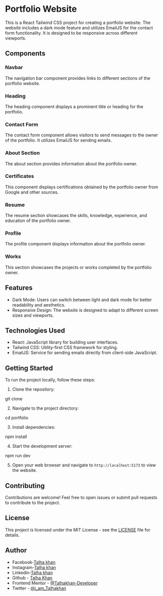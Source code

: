 # Portfolio Website

This is a React Tailwind CSS project for creating a portfolio website. The website includes a dark mode feature and utilizes EmailJS for the contact form functionality. It is designed to be responsive across different viewports.

## Components

### Navbar

The navigation bar component provides links to different sections of the portfolio website.

### Heading

The heading component displays a prominent title or heading for the portfolio.

### Contact Form

The contact form component allows visitors to send messages to the owner of the portfolio. It utilizes EmailJS for sending emails.

### About Section

The about section provides information about the portfolio owner.

### Certificates

This component displays certifications obtained by the portfolio owner from Google and other sources.

### Resume

The resume section showcases the skills, knowledge, experience, and education of the portfolio owner.

### Profile

The profile component displays information about the portfolio owner.

### Works

This section showcases the projects or works completed by the portfolio owner.

## Features

- Dark Mode: Users can switch between light and dark mode for better readability and aesthetics.
- Responsive Design: The website is designed to adapt to different screen sizes and viewports.

## Technologies Used

- React: JavaScript library for building user interfaces.
- Tailwind CSS: Utility-first CSS framework for styling.
- EmailJS: Service for sending emails directly from client-side JavaScript.

## Getting Started

To run the project locally, follow these steps:

1. Clone the repository:

git clone <repository-url>

2. Navigate to the project directory:

cd portfolio

3. Install dependencies:

npm install

4. Start the development server:

npm run dev

5. Open your web browser and navigate to `http://localhost:5173` to view the website.

## Contributing

Contributions are welcome! Feel free to open issues or submit pull requests to contribute to the project.

## License

This project is licensed under the MIT License - see the [LICENSE](LICENSE) file for details.

## Author

- Facebook-[Talha khan](https://www.facebook.com/iamTalhaKhn/)
- Instagram-[Talha khan](https://www.instagram.com/i_am_talhakhan/)
- Linkedin-[Talha khan](https://linkedin.com/in/imtalhakhan)
- Github - [Talha Khan](https://github.com/Talhakhan-Developer)
- Frontend Mentor - [@Talhakhan-Developer](https://www.frontendmentor.io/profile/Talhakhan-Developer)
- Twitter - [@i_am_Talhakhan](https://twitter.com/i_am_Talhakhan)
